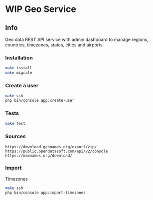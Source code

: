 # WIP Geo Service

## Info

Geo data REST API service with admin dashboard to manage regions, countries, timezones, states, cities and airports.

### Installation
```bash
make install
make migrate
```

### Create a user
```bash
make ssh
php bin/console app:create-user
```

### Tests
```bash
make test
```

### Sources
```
https://download.geonames.org/export/zip/
https://public.opendatasoft.com/api/v2/console
https://osmnames.org/download/
```

### Import

Timezones

```bash
make ssh
php bin/console app:import-timezones
```